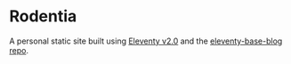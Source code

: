 # Rodentia

A personal static site built using [Eleventy v2.0](https://www.11ty.dev/) and the [eleventy-base-blog repo](https://github.com/11ty/eleventy-base-blog.git).
